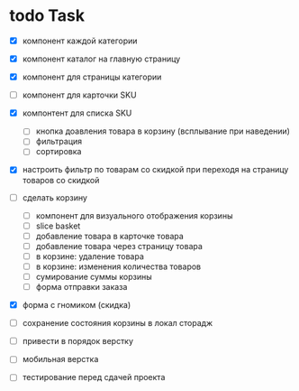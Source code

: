 # todo Task
- [X] компонент каждой категории
- [X] компонент каталог на главную страницу
- [X] компонент для страницы категории
- [ ] компонент для карточки SKU
- [X] компонтент для списка SKU
    - [ ] кнопка доавления товара в корзину (всплывание при наведении)
    - [ ] фильтрация   
    - [ ] сортировка
- [X] настроить фильтр по товарам со скидкой при переходя на страницу товаров со скидкой
- [ ] сделать корзину   
    - [ ] компонент для визуального отображения корзины
    - [ ] slice basket 
    - [ ] добавление товара в карточке товара
    - [ ] добавление товара через страницу товара
    - [ ] в корзине: удаление товара
    - [ ] в корзине: изменения количества товаров
    - [ ] сумирование суммы корзины
    - [ ] форма отправки заказа
- [X] форма с гномиком (скидка)
- [ ] сохранение состояния корзины в локал сторадж
- [ ] привести в порядок верстку
- [ ] мобильная верстка
- [ ] тестирование перед сдачей проекта


